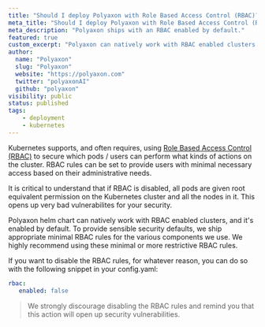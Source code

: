 ```yaml
---
title: "Should I deploy Polyaxon with Role Based Access Control (RBAC)?"
meta_title: "Should I deploy Polyaxon with Role Based Access Control (RBAC)? - FAQ"
meta_description: "Polyaxon ships with an RBAC enabled by default."
featured: true
custom_excerpt: "Polyaxon can natively work with RBAC enabled clusters and ships with an RBAC enabled by default."
author:
  name: "Polyaxon"
  slug: "Polyaxon"
  website: "https://polyaxon.com"
  twitter: "polyaxonAI"
  github: "polyaxon"
visibility: public
status: published
tags:
    - deployment
    - kubernetes
---
```


Kubernetes supports, and often requires, using [Role Based Access Control (RBAC)](https://kubernetes.io/docs/admin/authorization/rbac/) 
to secure which pods / users can perform what kinds of actions on the cluster. 
RBAC rules can be set to provide users with minimal necessary access based on their administrative needs.

It is critical to understand that if RBAC is disabled, 
all pods are given root equivalent permission on the Kubernetes cluster and all the nodes in it. 
This opens up very bad vulnerabilites for your security.

Polyaxon helm chart can natively work with RBAC enabled clusters, and it's enabled by default. 
To provide sensible security defaults, we ship appropriate minimal RBAC rules for the various components we use. 
We highly recommend using these minimal or more restrictive RBAC rules.

If you want to disable the RBAC rules, for whatever reason, you can do so with the following snippet in your config.yaml:

```yaml
rbac:
   enabled: false
```

> We strongly discourage disabling the RBAC rules and remind you that this action will open up security vulnerabilities. 

